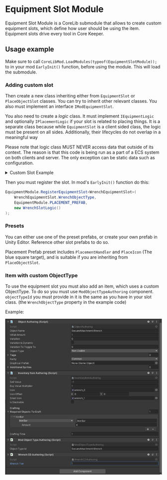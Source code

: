 # Equipment Slot Module
Equipment Slot Module is a CoreLib submodule that allows to create custom equipment slots, which define how user should be using the item. Equipment slots drive every tool in Core Keeper.

## Usage example
Make sure to call `CoreLibMod.LoadModules(typeof(EquipmentSlotModule));` to in your mod `EarlyInit()` function, before using the module. This will load the submodule.

### Adding custom slot
Then create a new class inheriting either from `EquipmentSlot` or `PlaceObjectSlot` classes. You can try to inherit other relevant classes. You also must implement an interface `IModEquipmentSlot`.

You also need to create a *logic* class. It must implement `IEquipmentLogic` and optionally `IPlacementLogic` if your slot is related to placing things. It is a separate class because while `EquipmentSlot` is a client sided class, the logic must be present on all sides. Additionally, their lifecycles do not overlap in a meaningful way

Please note that logic class MUST NEVER access data that outside of its context. The reason is that this code is being run as a part of a ECS system on both clients and server. The only exception can be static data such as configuration.


<details><summary>Custom Slot Example</summary>

Slot class:

```csharp
public class WrenchEquipmentSlot : PlaceObjectSlot, IModEquipmentSlot
{
    // This string is a unique id of object type we are creating. 
    // It will be needed later when we create the item
    public const string WrenchObjectType = "SecureAttachment:Wrench";

    protected override EquipmentSlotType slotType => EquipmentModule.GetEquipmentSlotType<WrenchEquipmentSlot>();

    public ObjectType GetSlotObjectType()
    {
        return EntityModule.GetObjectType(WrenchObjectType);
    }

    // Please note that unlike in previous version we do NOT implement 'HandleInput' method. As it does not exist

    public void UpdateSlotVisuals(PlayerController controller)
    {
        ObjectDataCD objectDataCd = controller.GetHeldObject();
        ObjectInfo objectInfo = PugDatabase.GetObjectInfo(objectDataCd.objectID, objectDataCd.variation);

        controller.carryablePlaceItemSprite.gameObject.SetActive(true);

        Sprite iconOverride = Manager.ui.itemOverridesTable.GetIconOverride(controller.visuallyEquippedContainedObject.objectData, true);
        controller.carryablePlaceItemSprite.sprite = iconOverride != null ? iconOverride : objectInfo?.smallIcon;

        controller.carryablePlaceItemColorReplacer.UpdateColorReplacerFromObjectData(controller.visuallyEquippedContainedObject);
    }
}
```

Logic class:

```csharp
public class WrenchSlotLogic : IEquipmentLogic, IPlacementLogic
{
    // These control some behaviour logic common to slots
    public bool CanUseWhileSitting => false;
    public bool CanUseWhileOnBoat => false;

    // In order to access custom components, create a lookup class
    private ComponentLookup<WrenchCD> wrenchCDLookup;

    private int placeableHash = Property.StringToHash("PlaceableObject/placeableObject");

    // This function will get called when the ECS system is being initialized before updates.
    // Here you can load the lookups and other things using system's state provided to you
    public void CreateLookups(ref SystemState state)
    {
        wrenchCDLookup = state.GetComponentLookup<WrenchCD>();
    }

    // This function is where all of the logic will happen
    // It will be executed every frame on every player that has your slot selected
    //
    // Included variables include the equipment aspect and some shared data.
    // From them you can access some components and other data, such as:
    // current tick, database bank, physics world, tile accessor, ecb, etc.
    public bool Update(
        EquipmentUpdateAspect equipmentAspect,
        EquipmentUpdateSharedData sharedData,
        LookupEquipmentUpdateData lookupData,
        bool interactHeld,
        bool secondInteractHeld)
    {
        // First we update the placement position
        var nativeList = new NativeList<PlacementHandler.EntityAndInfoFromPlacement>(Allocator.Temp);
        PlacementHandler.UpdatePlaceablePosition(
            equipmentAspect.equippedObjectCD.ValueRO.equipmentPrefab,
            ref nativeList,
            equipmentAspect,
            sharedData,
            lookupData);
        nativeList.Dispose();

        // Check if user actually used the tool
        if (!secondInteractHeld) return false;

        // Fetch our data
        ref PlacementCD placement = ref equipmentAspect.placementCD.ValueRW;

        var pos = placement.bestPositionToPlaceAt;

        // Like this we can read some info about currently held item
        ObjectDataCD objectData = equipmentAspect.equippedObjectCD.ValueRO.containedObject.objectData;
        var prefabEntity = PugDatabase.GetPrimaryPrefabEntity(
            objectData.objectID,
            sharedData.databaseBank.databaseBankBlob,
            objectData.variation
        );

        // Here we can check if our component is present
        if (!wrenchCDLookup.HasComponent(prefabEntity)) return false;
        WrenchCD wrenchCd = wrenchCDLookup[prefabEntity];

        // And now do our logic
        // Return true if action has succeded.
        return false;
    }
    
    // This method is needed to implement 'IPlacementLogic'. 
    // It allows you to configure that logic that determines whether the slot can be activated
    // Due to the way this slot logic works, we want to always return 'true'. 
    // And to do that, we return total tile count, which is width * height
    public int CanPlaceObjectAtPosition(
        Entity placementPrefab, 
        int3 posToPlaceAt, 
        int width, 
        int height, 
        NativeHashMap<int3, bool> tilesChecked,
        ref NativeList<PlacementHandler.EntityAndInfoFromPlacement> diggableEntityAndInfos, 
        in EquipmentUpdateAspect equipmentUpdateAspect, 
        in EquipmentUpdateSharedData equipmentUpdateSharedData,
        in LookupEquipmentUpdateData equipmentUpdateLookupData)
    {   
        return width * height;
    }
}
```

For more examples you can look at my recent `Secure attachment` mod. Portions of its code were used as demo code here.

</details>

Then you must register the slot. In mod's `EarlyInit()` function do this:

```csharp
EquipmentModule.RegisterEquipmentSlot<WrenchEquipmentSlot>(
    WrenchEquipmentSlot.WrenchObjectType,
    EquipmentModule.PLACEMENT_PREFAB,
    new WrenchSlotLogic()
);
```

### Presets
You can either use one of the preset prefabs, or create your own prefab in Unity Editor. Reference other slot prefabs to do so.

Placement Prefab preset includes `PlacementHandler` and `PlaceIcon` (The blue square target), and is suitable if you are inheriting from `PlaceObjectSlot`.

### Item with custom ObjectType
To use the equipment slot you must also add an item, which uses a custom ObjectType. To do so you must use `ModObjectTypeAuthoring` component. `objectTypeId` you must provide in it is the same as you have in your slot class. (the `WrenchObjectType` property in the example code)

Example:

![Example item](./documentation/example%20item.png)<br>


